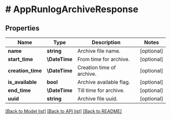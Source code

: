 # # AppRunlogArchiveResponse

## Properties

Name | Type | Description | Notes
------------ | ------------- | ------------- | -------------
**name** | **string** | Archive file name. | [optional]
**start_time** | **\DateTime** | From time for archive. | [optional]
**creation_time** | **\DateTime** | Creation time of archive. | [optional]
**is_available** | **bool** | Archive available flag. | [optional]
**end_time** | **\DateTime** | Till time for archive. | [optional]
**uuid** | **string** | Archive file uuid. | [optional]

[[Back to Model list]](../../README.md#models) [[Back to API list]](../../README.md#endpoints) [[Back to README]](../../README.md)
